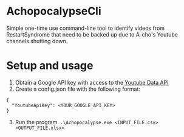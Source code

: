 # AchopocalypseCli
Simple one-time use command-line tool to identify videos from RestartSyndrome that need to be backed up due to A-cho's Youtube channels shutting down.

# Setup and usage
1. Obtain a Google API key with access to the [Youtube Data API](https://developers.google.com/youtube/v3/docs/videos/list)
2. Create a config.json file with the following format:
```
{
  "YoutubeApiKey": <YOUR_GOOGLE_API_KEY>
}
```
3. Run the program. `.\Achopocalypse.exe <INPUT_FILE.csv> <OUTPUT_FILE.xlsx>`
